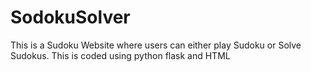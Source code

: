 # SodokuSolver
This is a Sudoku Website where users can either play Sudoku or Solve Sudokus. This is coded using python flask and HTML
